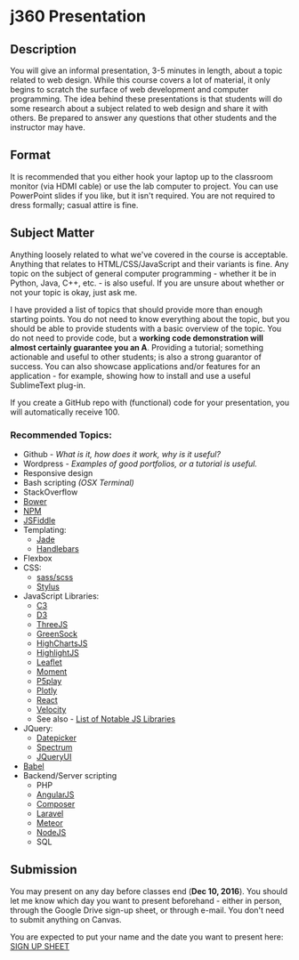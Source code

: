 # j360 Presentation

## Description
You will give an informal presentation, 3-5 minutes in length, about a topic related to web design. While this course covers a lot of material, it only begins to scratch the surface of web development and computer programming. The idea behind these presentations is that students will do some research about a subject related to web design and share it with others. Be prepared to answer any questions that other students and the instructor may have.

## Format
It is recommended that you either hook your laptop up to the classroom monitor (via HDMI cable) or use the lab computer to project. You can use PowerPoint slides if you like, but it isn't required. You are not required to dress formally; casual attire is fine.

## Subject Matter
Anything loosely related to what we've covered in the course is acceptable. Anything that relates to HTML/CSS/JavaScript and their variants is fine. Any topic on the subject of general computer programming - whether it be in Python, Java, C++, etc. - is also useful. If you are unsure about whether or not your topic is okay, just ask me.

I have provided a list of topics that should provide more than enough starting points. You do not need to know everything about the topic, but you should be able to provide students with a basic overview of the topic. You do not need to provide code, but a **working code demonstration will almost certainly guarantee you an A**. Providing a tutorial; something actionable and useful to other students; is also a strong guarantor of success. You can also showcase applications and/or features for an application - for example, showing how to install and use a useful SublimeText plug-in.

If you create a GitHub repo with (functional) code for your presentation, you will automatically receive 100.

### Recommended Topics:

 * Github - _What is it, how does it work, why is it useful?_
 * Wordpress - *Examples of good portfolios, or a tutorial is useful.*
 * Responsive design
 * Bash scripting _(OSX Terminal)_
 * StackOverflow
 * [Bower](https://bower.io/)
 * [NPM](https://www.npmjs.com/)
 * [JSFiddle](https://jsfiddle.net/)
 * Templating:
   * [Jade](http://learnjade.com/)
   * [Handlebars](http://handlebarsjs.com/)
 * Flexbox
 * CSS:
   * [sass/scss](http://sass-lang.com/)
   * [Stylus](http://stylus-lang.com/)
 * JavaScript Libraries:
   * [C3](http://c3js.org/)
   * [D3](https://d3js.org/)
   * [ThreeJS](https://threejs.org/)
   * [GreenSock](https://greensock.com/)
   * [HighChartsJS](http://www.highcharts.com/)
   * [HighlightJS](https://highlightjs.org/)
   * [Leaflet](http://leafletjs.com/)
   * [Moment](http://momentjs.com/)
   * [P5play](http://p5play.molleindustria.org/)
   * [Plotly](https://plot.ly/javascript/)
   * [React](https://facebook.github.io/react/)
   * [Velocity](http://velocityjs.org/)
   * See also - [List of Notable JS Libraries](https://en.wikipedia.org/wiki/List_of_JavaScript_libraries)
 * JQuery:
   * [Datepicker](https://jqueryui.com/datepicker/)
   * [Spectrum](https://bgrins.github.io/spectrum/)
   * [JQueryUI](https://jqueryui.com/)
 * [Babel](https://babeljs.io/)
 * Backend/Server scripting 
	* PHP
	* [AngularJS](https://angularjs.org/)
	* [Composer](https://getcomposer.org/)
	* [Laravel](https://laravel.com/)
	* [Meteor](https://www.meteor.com/)
	* [NodeJS](https://nodejs.org/en/)
	* SQL

## Submission
You may present on any day before classes end (**Dec 10, 2016**). You should let me know which day you want to present beforehand - either in person, through the Google Drive sign-up sheet, or through e-mail. You don't need to submit anything on Canvas.

You are expected to put your name and the date you want to present here: <span class="big">[SIGN UP SHEET](https://docs.google.com/spreadsheets/d/1zVTLOgXFlUAN6Hii5U6obm1SWv1czuM4ubx2fzzcxx0/edit?usp=sharing)</span>

<div style="height:50px;"></div>